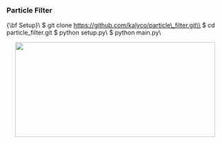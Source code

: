 ### Particle Filter

{\bf Setup}\\
\$ git clone https://github.com/kalyco/particle\_filter.git\\
\$ cd particle\_filter.git
\$ python setup.py\\
\$ python main.py\\

  <p align="center"><img src="/tex/c697ebd0609974dbf8165f5871cd2990.svg?invert_in_darkmode&sanitize=true" align=middle width=464.34218985pt height=219.61639754999996pt/></p>